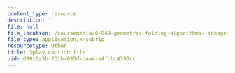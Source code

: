 ```yaml
---
content_type: resource
description: ''
file: null
file_location: /coursemedia/6-849-geometric-folding-algorithms-linkages-origami-polyhedra-fall-2012/d8910a3b731b085ddaa4e4fcbc4393cc_2ylK_QUpJcQ.srt
file_type: application/x-subrip
resourcetype: Other
title: 3play caption file
uid: d8910a3b-731b-085d-daa4-e4fcbc4393cc
---
```

